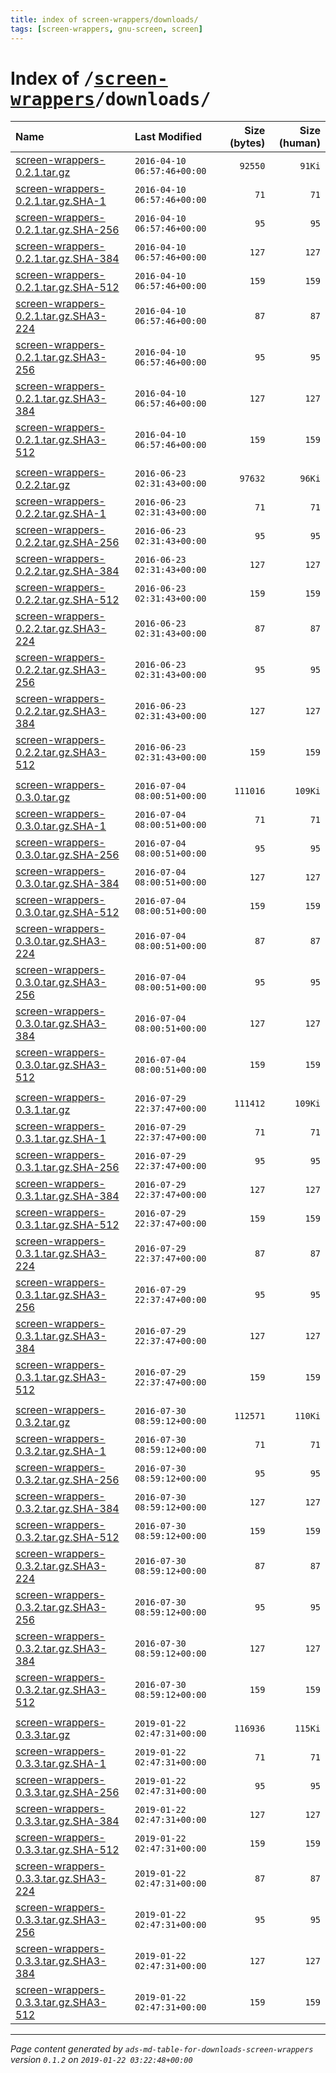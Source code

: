 ```yaml
---
title: index of screen-wrappers/downloads/
tags: [screen-wrappers, gnu-screen, screen]
---
```

# Index of <tt>/[screen-wrappers][]/downloads/</tt>

|                                      Name |               Last Modified |   Size (bytes) |   Size (human) |
| :---------------------------------------- | :-------------------------- | -------------: | -------------: |
| [screen-wrappers-0.2.1.tar.gz][]          | `2016-04-10 06:57:46+00:00` |        `92550` |         `91Ki` |
| [screen-wrappers-0.2.1.tar.gz.SHA-1][]    | `2016-04-10 06:57:46+00:00` |           `71` |           `71` |
| [screen-wrappers-0.2.1.tar.gz.SHA-256][]  | `2016-04-10 06:57:46+00:00` |           `95` |           `95` |
| [screen-wrappers-0.2.1.tar.gz.SHA-384][]  | `2016-04-10 06:57:46+00:00` |          `127` |          `127` |
| [screen-wrappers-0.2.1.tar.gz.SHA-512][]  | `2016-04-10 06:57:46+00:00` |          `159` |          `159` |
| [screen-wrappers-0.2.1.tar.gz.SHA3-224][] | `2016-04-10 06:57:46+00:00` |           `87` |           `87` |
| [screen-wrappers-0.2.1.tar.gz.SHA3-256][] | `2016-04-10 06:57:46+00:00` |           `95` |           `95` |
| [screen-wrappers-0.2.1.tar.gz.SHA3-384][] | `2016-04-10 06:57:46+00:00` |          `127` |          `127` |
| [screen-wrappers-0.2.1.tar.gz.SHA3-512][] | `2016-04-10 06:57:46+00:00` |          `159` |          `159` |
|                                           |                             |                |                |
| [screen-wrappers-0.2.2.tar.gz][]          | `2016-06-23 02:31:43+00:00` |        `97632` |         `96Ki` |
| [screen-wrappers-0.2.2.tar.gz.SHA-1][]    | `2016-06-23 02:31:43+00:00` |           `71` |           `71` |
| [screen-wrappers-0.2.2.tar.gz.SHA-256][]  | `2016-06-23 02:31:43+00:00` |           `95` |           `95` |
| [screen-wrappers-0.2.2.tar.gz.SHA-384][]  | `2016-06-23 02:31:43+00:00` |          `127` |          `127` |
| [screen-wrappers-0.2.2.tar.gz.SHA-512][]  | `2016-06-23 02:31:43+00:00` |          `159` |          `159` |
| [screen-wrappers-0.2.2.tar.gz.SHA3-224][] | `2016-06-23 02:31:43+00:00` |           `87` |           `87` |
| [screen-wrappers-0.2.2.tar.gz.SHA3-256][] | `2016-06-23 02:31:43+00:00` |           `95` |           `95` |
| [screen-wrappers-0.2.2.tar.gz.SHA3-384][] | `2016-06-23 02:31:43+00:00` |          `127` |          `127` |
| [screen-wrappers-0.2.2.tar.gz.SHA3-512][] | `2016-06-23 02:31:43+00:00` |          `159` |          `159` |
|                                           |                             |                |                |
| [screen-wrappers-0.3.0.tar.gz][]          | `2016-07-04 08:00:51+00:00` |       `111016` |        `109Ki` |
| [screen-wrappers-0.3.0.tar.gz.SHA-1][]    | `2016-07-04 08:00:51+00:00` |           `71` |           `71` |
| [screen-wrappers-0.3.0.tar.gz.SHA-256][]  | `2016-07-04 08:00:51+00:00` |           `95` |           `95` |
| [screen-wrappers-0.3.0.tar.gz.SHA-384][]  | `2016-07-04 08:00:51+00:00` |          `127` |          `127` |
| [screen-wrappers-0.3.0.tar.gz.SHA-512][]  | `2016-07-04 08:00:51+00:00` |          `159` |          `159` |
| [screen-wrappers-0.3.0.tar.gz.SHA3-224][] | `2016-07-04 08:00:51+00:00` |           `87` |           `87` |
| [screen-wrappers-0.3.0.tar.gz.SHA3-256][] | `2016-07-04 08:00:51+00:00` |           `95` |           `95` |
| [screen-wrappers-0.3.0.tar.gz.SHA3-384][] | `2016-07-04 08:00:51+00:00` |          `127` |          `127` |
| [screen-wrappers-0.3.0.tar.gz.SHA3-512][] | `2016-07-04 08:00:51+00:00` |          `159` |          `159` |
|                                           |                             |                |                |
| [screen-wrappers-0.3.1.tar.gz][]          | `2016-07-29 22:37:47+00:00` |       `111412` |        `109Ki` |
| [screen-wrappers-0.3.1.tar.gz.SHA-1][]    | `2016-07-29 22:37:47+00:00` |           `71` |           `71` |
| [screen-wrappers-0.3.1.tar.gz.SHA-256][]  | `2016-07-29 22:37:47+00:00` |           `95` |           `95` |
| [screen-wrappers-0.3.1.tar.gz.SHA-384][]  | `2016-07-29 22:37:47+00:00` |          `127` |          `127` |
| [screen-wrappers-0.3.1.tar.gz.SHA-512][]  | `2016-07-29 22:37:47+00:00` |          `159` |          `159` |
| [screen-wrappers-0.3.1.tar.gz.SHA3-224][] | `2016-07-29 22:37:47+00:00` |           `87` |           `87` |
| [screen-wrappers-0.3.1.tar.gz.SHA3-256][] | `2016-07-29 22:37:47+00:00` |           `95` |           `95` |
| [screen-wrappers-0.3.1.tar.gz.SHA3-384][] | `2016-07-29 22:37:47+00:00` |          `127` |          `127` |
| [screen-wrappers-0.3.1.tar.gz.SHA3-512][] | `2016-07-29 22:37:47+00:00` |          `159` |          `159` |
|                                           |                             |                |                |
| [screen-wrappers-0.3.2.tar.gz][]          | `2016-07-30 08:59:12+00:00` |       `112571` |        `110Ki` |
| [screen-wrappers-0.3.2.tar.gz.SHA-1][]    | `2016-07-30 08:59:12+00:00` |           `71` |           `71` |
| [screen-wrappers-0.3.2.tar.gz.SHA-256][]  | `2016-07-30 08:59:12+00:00` |           `95` |           `95` |
| [screen-wrappers-0.3.2.tar.gz.SHA-384][]  | `2016-07-30 08:59:12+00:00` |          `127` |          `127` |
| [screen-wrappers-0.3.2.tar.gz.SHA-512][]  | `2016-07-30 08:59:12+00:00` |          `159` |          `159` |
| [screen-wrappers-0.3.2.tar.gz.SHA3-224][] | `2016-07-30 08:59:12+00:00` |           `87` |           `87` |
| [screen-wrappers-0.3.2.tar.gz.SHA3-256][] | `2016-07-30 08:59:12+00:00` |           `95` |           `95` |
| [screen-wrappers-0.3.2.tar.gz.SHA3-384][] | `2016-07-30 08:59:12+00:00` |          `127` |          `127` |
| [screen-wrappers-0.3.2.tar.gz.SHA3-512][] | `2016-07-30 08:59:12+00:00` |          `159` |          `159` |
|                                           |                             |                |                |
| [screen-wrappers-0.3.3.tar.gz][]          | `2019-01-22 02:47:31+00:00` |       `116936` |        `115Ki` |
| [screen-wrappers-0.3.3.tar.gz.SHA-1][]    | `2019-01-22 02:47:31+00:00` |           `71` |           `71` |
| [screen-wrappers-0.3.3.tar.gz.SHA-256][]  | `2019-01-22 02:47:31+00:00` |           `95` |           `95` |
| [screen-wrappers-0.3.3.tar.gz.SHA-384][]  | `2019-01-22 02:47:31+00:00` |          `127` |          `127` |
| [screen-wrappers-0.3.3.tar.gz.SHA-512][]  | `2019-01-22 02:47:31+00:00` |          `159` |          `159` |
| [screen-wrappers-0.3.3.tar.gz.SHA3-224][] | `2019-01-22 02:47:31+00:00` |           `87` |           `87` |
| [screen-wrappers-0.3.3.tar.gz.SHA3-256][] | `2019-01-22 02:47:31+00:00` |           `95` |           `95` |
| [screen-wrappers-0.3.3.tar.gz.SHA3-384][] | `2019-01-22 02:47:31+00:00` |          `127` |          `127` |
| [screen-wrappers-0.3.3.tar.gz.SHA3-512][] | `2019-01-22 02:47:31+00:00` |          `159` |          `159` |



[screen-wrappers]: ../
[screen-wrappers-0.2.1.tar.gz]:            screen-wrappers-0.2.1.tar.gz
[screen-wrappers-0.2.1.tar.gz.SHA-1]:      screen-wrappers-0.2.1.tar.gz.SHA-1
[screen-wrappers-0.2.1.tar.gz.SHA-256]:    screen-wrappers-0.2.1.tar.gz.SHA-256
[screen-wrappers-0.2.1.tar.gz.SHA-384]:    screen-wrappers-0.2.1.tar.gz.SHA-384
[screen-wrappers-0.2.1.tar.gz.SHA-512]:    screen-wrappers-0.2.1.tar.gz.SHA-512
[screen-wrappers-0.2.1.tar.gz.SHA3-224]:   screen-wrappers-0.2.1.tar.gz.SHA3-224
[screen-wrappers-0.2.1.tar.gz.SHA3-256]:   screen-wrappers-0.2.1.tar.gz.SHA3-256
[screen-wrappers-0.2.1.tar.gz.SHA3-384]:   screen-wrappers-0.2.1.tar.gz.SHA3-384
[screen-wrappers-0.2.1.tar.gz.SHA3-512]:   screen-wrappers-0.2.1.tar.gz.SHA3-512
[screen-wrappers-0.2.2.tar.gz]:            screen-wrappers-0.2.2.tar.gz
[screen-wrappers-0.2.2.tar.gz.SHA-1]:      screen-wrappers-0.2.2.tar.gz.SHA-1
[screen-wrappers-0.2.2.tar.gz.SHA-256]:    screen-wrappers-0.2.2.tar.gz.SHA-256
[screen-wrappers-0.2.2.tar.gz.SHA-384]:    screen-wrappers-0.2.2.tar.gz.SHA-384
[screen-wrappers-0.2.2.tar.gz.SHA-512]:    screen-wrappers-0.2.2.tar.gz.SHA-512
[screen-wrappers-0.2.2.tar.gz.SHA3-224]:   screen-wrappers-0.2.2.tar.gz.SHA3-224
[screen-wrappers-0.2.2.tar.gz.SHA3-256]:   screen-wrappers-0.2.2.tar.gz.SHA3-256
[screen-wrappers-0.2.2.tar.gz.SHA3-384]:   screen-wrappers-0.2.2.tar.gz.SHA3-384
[screen-wrappers-0.2.2.tar.gz.SHA3-512]:   screen-wrappers-0.2.2.tar.gz.SHA3-512
[screen-wrappers-0.3.0.tar.gz]:            screen-wrappers-0.3.0.tar.gz
[screen-wrappers-0.3.0.tar.gz.SHA-1]:      screen-wrappers-0.3.0.tar.gz.SHA-1
[screen-wrappers-0.3.0.tar.gz.SHA-256]:    screen-wrappers-0.3.0.tar.gz.SHA-256
[screen-wrappers-0.3.0.tar.gz.SHA-384]:    screen-wrappers-0.3.0.tar.gz.SHA-384
[screen-wrappers-0.3.0.tar.gz.SHA-512]:    screen-wrappers-0.3.0.tar.gz.SHA-512
[screen-wrappers-0.3.0.tar.gz.SHA3-224]:   screen-wrappers-0.3.0.tar.gz.SHA3-224
[screen-wrappers-0.3.0.tar.gz.SHA3-256]:   screen-wrappers-0.3.0.tar.gz.SHA3-256
[screen-wrappers-0.3.0.tar.gz.SHA3-384]:   screen-wrappers-0.3.0.tar.gz.SHA3-384
[screen-wrappers-0.3.0.tar.gz.SHA3-512]:   screen-wrappers-0.3.0.tar.gz.SHA3-512
[screen-wrappers-0.3.1.tar.gz]:            screen-wrappers-0.3.1.tar.gz
[screen-wrappers-0.3.1.tar.gz.SHA-1]:      screen-wrappers-0.3.1.tar.gz.SHA-1
[screen-wrappers-0.3.1.tar.gz.SHA-256]:    screen-wrappers-0.3.1.tar.gz.SHA-256
[screen-wrappers-0.3.1.tar.gz.SHA-384]:    screen-wrappers-0.3.1.tar.gz.SHA-384
[screen-wrappers-0.3.1.tar.gz.SHA-512]:    screen-wrappers-0.3.1.tar.gz.SHA-512
[screen-wrappers-0.3.1.tar.gz.SHA3-224]:   screen-wrappers-0.3.1.tar.gz.SHA3-224
[screen-wrappers-0.3.1.tar.gz.SHA3-256]:   screen-wrappers-0.3.1.tar.gz.SHA3-256
[screen-wrappers-0.3.1.tar.gz.SHA3-384]:   screen-wrappers-0.3.1.tar.gz.SHA3-384
[screen-wrappers-0.3.1.tar.gz.SHA3-512]:   screen-wrappers-0.3.1.tar.gz.SHA3-512
[screen-wrappers-0.3.2.tar.gz]:            screen-wrappers-0.3.2.tar.gz
[screen-wrappers-0.3.2.tar.gz.SHA-1]:      screen-wrappers-0.3.2.tar.gz.SHA-1
[screen-wrappers-0.3.2.tar.gz.SHA-256]:    screen-wrappers-0.3.2.tar.gz.SHA-256
[screen-wrappers-0.3.2.tar.gz.SHA-384]:    screen-wrappers-0.3.2.tar.gz.SHA-384
[screen-wrappers-0.3.2.tar.gz.SHA-512]:    screen-wrappers-0.3.2.tar.gz.SHA-512
[screen-wrappers-0.3.2.tar.gz.SHA3-224]:   screen-wrappers-0.3.2.tar.gz.SHA3-224
[screen-wrappers-0.3.2.tar.gz.SHA3-256]:   screen-wrappers-0.3.2.tar.gz.SHA3-256
[screen-wrappers-0.3.2.tar.gz.SHA3-384]:   screen-wrappers-0.3.2.tar.gz.SHA3-384
[screen-wrappers-0.3.2.tar.gz.SHA3-512]:   screen-wrappers-0.3.2.tar.gz.SHA3-512
[screen-wrappers-0.3.3.tar.gz]:            screen-wrappers-0.3.3.tar.gz
[screen-wrappers-0.3.3.tar.gz.SHA-1]:      screen-wrappers-0.3.3.tar.gz.SHA-1
[screen-wrappers-0.3.3.tar.gz.SHA-256]:    screen-wrappers-0.3.3.tar.gz.SHA-256
[screen-wrappers-0.3.3.tar.gz.SHA-384]:    screen-wrappers-0.3.3.tar.gz.SHA-384
[screen-wrappers-0.3.3.tar.gz.SHA-512]:    screen-wrappers-0.3.3.tar.gz.SHA-512
[screen-wrappers-0.3.3.tar.gz.SHA3-224]:   screen-wrappers-0.3.3.tar.gz.SHA3-224
[screen-wrappers-0.3.3.tar.gz.SHA3-256]:   screen-wrappers-0.3.3.tar.gz.SHA3-256
[screen-wrappers-0.3.3.tar.gz.SHA3-384]:   screen-wrappers-0.3.3.tar.gz.SHA3-384
[screen-wrappers-0.3.3.tar.gz.SHA3-512]:   screen-wrappers-0.3.3.tar.gz.SHA3-512

---
_Page content generated by `ads-md-table-for-downloads-screen-wrappers` version `0.1.2` on `2019-01-22 03:22:48+00:00`_
